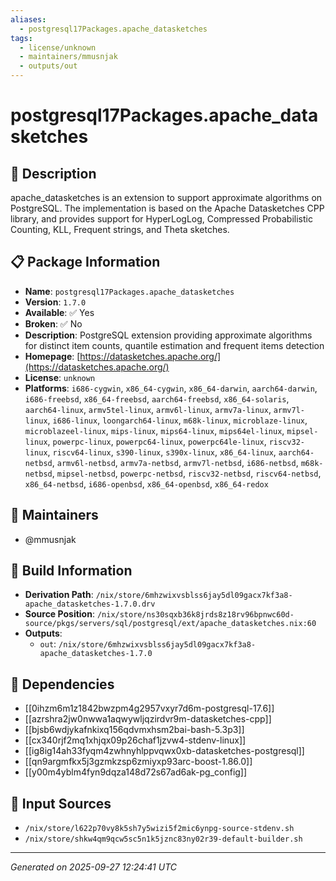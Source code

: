 ```yaml
---
aliases:
  - postgresql17Packages.apache_datasketches
tags:
  - license/unknown
  - maintainers/mmusnjak
  - outputs/out
---
```


# postgresql17Packages.apache_datasketches

## 📝 Description

apache_datasketches is an extension to support approximate algorithms on PostgreSQL. The implementation
is based on the Apache Datasketches CPP library, and provides support for HyperLogLog,
Compressed Probabilistic Counting, KLL, Frequent strings, and Theta sketches.


## 📋 Package Information

- **Name**: `postgresql17Packages.apache_datasketches`
- **Version**: `1.7.0`
- **Available**: ✅ Yes
- **Broken**: ✅ No
- **Description**: PostgreSQL extension providing approximate algorithms for distinct item counts, quantile estimation and frequent items detection
- **Homepage**: [https://datasketches.apache.org/](https://datasketches.apache.org/)
- **License**: `unknown`
- **Platforms**: `i686-cygwin`, `x86_64-cygwin`, `x86_64-darwin`, `aarch64-darwin`, `i686-freebsd`, `x86_64-freebsd`, `aarch64-freebsd`, `x86_64-solaris`, `aarch64-linux`, `armv5tel-linux`, `armv6l-linux`, `armv7a-linux`, `armv7l-linux`, `i686-linux`, `loongarch64-linux`, `m68k-linux`, `microblaze-linux`, `microblazeel-linux`, `mips-linux`, `mips64-linux`, `mips64el-linux`, `mipsel-linux`, `powerpc-linux`, `powerpc64-linux`, `powerpc64le-linux`, `riscv32-linux`, `riscv64-linux`, `s390-linux`, `s390x-linux`, `x86_64-linux`, `aarch64-netbsd`, `armv6l-netbsd`, `armv7a-netbsd`, `armv7l-netbsd`, `i686-netbsd`, `m68k-netbsd`, `mipsel-netbsd`, `powerpc-netbsd`, `riscv32-netbsd`, `riscv64-netbsd`, `x86_64-netbsd`, `i686-openbsd`, `x86_64-openbsd`, `x86_64-redox`
## 👥 Maintainers

- @mmusnjak


## 🔧 Build Information

- **Derivation Path**: `/nix/store/6mhzwixvsblss6jay5dl09gacx7kf3a8-apache_datasketches-1.7.0.drv`
- **Source Position**: `/nix/store/ns30sqxb36k8jrds8z18rv96bpnwc60d-source/pkgs/servers/sql/postgresql/ext/apache_datasketches.nix:60`
- **Outputs**:
  - `out`:  `/nix/store/6mhzwixvsblss6jay5dl09gacx7kf3a8-apache_datasketches-1.7.0`

## 🔗 Dependencies

- [[0ihzm6m1z1842bwzpm4g2957vxyr7d6m-postgresql-17.6]]
- [[azrshra2jw0nwwa1aqwywljqzirdvr9m-datasketches-cpp]]
- [[bjsb6wdjykafnkixq156qdvmxhsm2bai-bash-5.3p3]]
- [[cx340rjf2mq1xhjqx09p26chaf1jzvw4-stdenv-linux]]
- [[ig8ig14ah33fyqm4zwhnyhlppvqwx0xb-datasketches-postgresql]]
- [[qn9argmfkx5j3gzmkzsp6zmiyxp93arc-boost-1.86.0]]
- [[y00m4yblm4fyn9dqza148d72s67ad6ak-pg_config]]

## 📁 Input Sources

- `/nix/store/l622p70vy8k5sh7y5wizi5f2mic6ynpg-source-stdenv.sh`
- `/nix/store/shkw4qm9qcw5sc5n1k5jznc83ny02r39-default-builder.sh`

---
*Generated on 2025-09-27 12:24:41 UTC*
